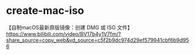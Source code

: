# create-mac-iso

【自制macOS最新原版镜像：创建 DMG 或 ISO 文件】 
https://www.bilibili.com/video/BV17b4y1V7fm/?share_source=copy_web&vd_source=c5f2b9dc974d29ef579941cbf6b9d956
